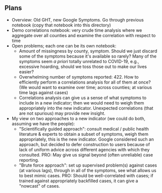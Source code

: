 ## Plans
- Overview: Old GHT, new Google Symptoms.  Go through previous notebook (copy
  that notebook into this directory)
- Demo correlations notebook: very crude time analysis where we aggregate over 
  all counties and examine the correlation with respect to time
- Open problems; each one can be its own notebook:
    - Amount of missingness by county, symptom.  Should we just discard some 
      of the symptoms because it's available so rarely?  Many of the symptoms
      seem _a priori_ totally unrelated to COVID-19, e.g., excessive hoarding,
      should we toss those out to make our lives easier?
    - Overwhelming number of symptoms reported: 422.  How to efficiently 
      perform a correlations analysis for all of them at once?  (We would
      want to examine over time; across counties; at various time lags
      against cases)
    - Correlations analysis can give us a sense of what symptoms to include 
      in a new indicator; then we would need to weigh them appropriately 
      into the new indicator.  Unexpected correlations (that are not
      spurious) may provide new insight.
- My view on two approaches to a new indicator (we could do both, assuming 
  we have the people):
  - "Scientifically guided approach": consult medical / public health 
    literature & experts to obtain a subset of symptoms, weigh them
    appropriately, this is the new indicator.  Google considered such an
    approach, but decided to defer construction to users because of
    lack of uniform advice across different agencies with which they
    consulted.  PRO: May give us signal beyond (often unreliable) case
    reporting.
  - "Brute force approach": set up supervised problem(s) against cases 
    (at various lags), through in all of the symptoms, see what allows us
    to best mimic cases.  PRO: Should be well-correlated with cases; if
    trained against appropriately backfilled cases, it can give a "nowcast"
    of cases.

